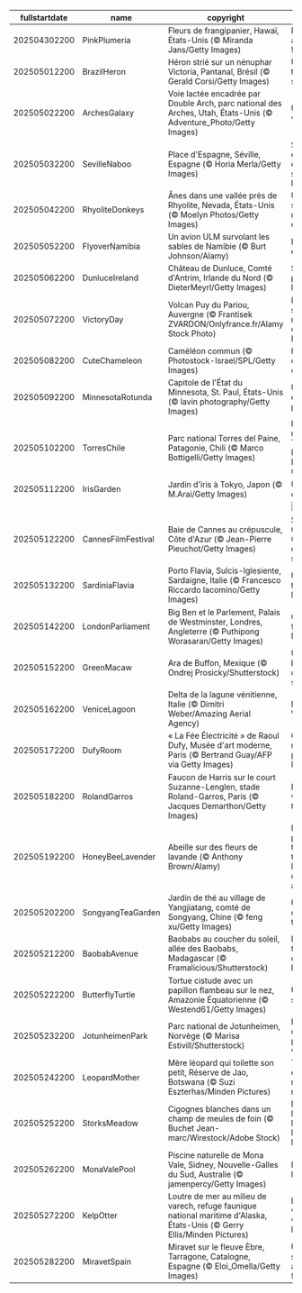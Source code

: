 |fullstartdate|name|copyright|title|image|
|--|--|--|--|--|
202504302200|PinkPlumeria|Fleurs de frangipanier, Hawaï, États-Unis (© Miranda Jans/Getty Images)|Dites-le avec Aloha !|![](/fr-FR/2025/05/202504302200PinkPlumeria.jpg)|
202505012200|BrazilHeron|Héron strié sur un nénuphar Victoria, Pantanal, Brésil (© Gerald Corsi/Getty Images)|Un, deux, trois… soleil !|![](/fr-FR/2025/05/202505012200BrazilHeron.jpg)|
202505022200|ArchesGalaxy|Voie lactée encadrée par Double Arch, parc national des Arches, Utah, États-Unis (© Adventure_Photo/Getty Images)|Une fenêtre vers l'infini|![](/fr-FR/2025/05/202505022200ArchesGalaxy.jpg)|
202505032200|SevilleNaboo|Place d'Espagne, Séville, Espagne (© Horia Merla/Getty Images)|Séville, entre étoiles et sabres laser !|![](/fr-FR/2025/05/202505032200SevilleNaboo.jpg)|
202505042200|RhyoliteDonkeys|Ânes dans une vallée près de Rhyolite, Nevada, États-Unis (© Moelyn Photos/Getty Images)|Un symbole de résilience et de force|![](/fr-FR/2025/05/202505042200RhyoliteDonkeys.jpg)|
202505052200|FlyoverNamibia|Un avion ULM survolant les sables de Namibie (© Burt Johnson/Alamy)|Des dunes et des ailes|![](/fr-FR/2025/05/202505052200FlyoverNamibia.jpg)|
202505062200|DunluceIreland|Château de Dunluce, Comté d'Antrim, Irlande du Nord (© DieterMeyrl/Getty Images)|Sous les pierres, des légendes|![](/fr-FR/2025/05/202505062200DunluceIreland.jpg)|
202505072200|VictoryDay|Volcan Puy du Pariou, Auvergne (© Frantisek ZVARDON/Onlyfrance.fr/Alamy Stock Photo)|Le volcan silencieux, mémoire de la Résistance|![](/fr-FR/2025/05/202505072200VictoryDay.jpg)|
202505082200|CuteChameleon|Caméléon commun (© Photostock-Israel/SPL/Getty Images)|Le maître du camouflage|![](/fr-FR/2025/05/202505082200CuteChameleon.jpg)|
202505092200|MinnesotaRotunda|Capitole de l'État du Minnesota, St. Paul, États-Unis (© lavin photography/Getty Images)|Un dôme entre art et pouvoir|![](/fr-FR/2025/05/202505092200MinnesotaRotunda.jpg)|
202505102200|TorresChile|Parc national Torres del Paine, Patagonie, Chili (© Marco Bottigelli/Getty Images)|Parc national Torres del Paine, Patagonie, Chili|![](/fr-FR/2025/05/202505102200TorresChile.jpg)|
202505112200|IrisGarden|Jardin d'iris à Tokyo, Japon (© M.Arai/Getty Images)|Une vague de pourpre|![](/fr-FR/2025/05/202505112200IrisGarden.jpg)|
||||![](/fr-FR/2025/05/.jpg)|
202505122200|CannesFilmFestival|Baie de Cannes au crépuscule, Côte d'Azur (© Jean-Pierre Pieuchot/Getty Images)|Silence… Clap ! Cannes entre en scène|![](/fr-FR/2025/05/202505122200CannesFilmFestival.jpg)|
202505132200|SardiniaFlavia|Porto Flavia, Sulcis-Iglesiente, Sardaigne, Italie (© Francesco Riccardo Iacomino/Getty Images)|Un rêve taillé dans la falaise|![](/fr-FR/2025/05/202505132200SardiniaFlavia.jpg)|
202505142200|LondonParliament|Big Ben et le Parlement, Palais de Westminster, Londres, Angleterre (© Puthipong Worasaran/Getty Images)|Coup de foudre à Big Ben|![](/fr-FR/2025/05/202505142200LondonParliament.jpg)|
202505152200|GreenMacaw|Ara de Buffon, Mexique (© Ondrej Prosicky/Shutterstock)|Un battement d’ailes en sursis|![](/fr-FR/2025/05/202505152200GreenMacaw.jpg)|
202505162200|VeniceLagoon|Delta de la lagune vénitienne, Italie (© Dimitri Weber/Amazing Aerial Agency)|Là où naît Venise|![](/fr-FR/2025/05/202505162200VeniceLagoon.jpg)|
202505172200|DufyRoom|« La Fée Électricité » de Raoul Dufy, Musée d'art moderne, Paris (© Bertrand Guay/AFP via Getty Images)|Quand les musées prennent la lumière|![](/fr-FR/2025/05/202505172200DufyRoom.jpg)|
202505182200|RolandGarros|Faucon de Harris sur le court Suzanne-Lenglen, stade Roland-Garros, Paris (© Jacques Demarthon/Getty Images)|Le faucon veille sur la terre battue|![](/fr-FR/2025/05/202505182200RolandGarros.jpg)|
202505192200|HoneyBeeLavender|Abeille sur des fleurs de lavande (© Anthony Brown/Alamy)|Dans un pays de tous les temps, vit la plus belle des abeilles...|![](/fr-FR/2025/05/202505192200HoneyBeeLavender.jpg)|
202505202200|SongyangTeaGarden|Jardin de thé au village de Yangjiatang, comté de Songyang, Chine (© feng xu/Getty Images)|Un parfum d’éterni-thé|![](/fr-FR/2025/05/202505202200SongyangTeaGarden.jpg)|
202505212200|BaobabAvenue|Baobabs au coucher du soleil, allée des Baobabs, Madagascar (© Framalicious/Shutterstock)|La force tranquille de la biodiversité|![](/fr-FR/2025/05/202505212200BaobabAvenue.jpg)|
202505222200|ButterflyTurtle|Tortue cistude avec un papillon flambeau sur le nez, Amazonie Équatorienne (© Westend61/Getty Images)|Un instant suspendu|![](/fr-FR/2025/05/202505222200ButterflyTurtle.jpg)|
202505232200|JotunheimenPark|Parc national de Jotunheimen, Norvège (© Marisa Estivill/Shutterstock)|Parcs d’Europe, patrimoines vivants|![](/fr-FR/2025/05/202505232200JotunheimenPark.jpg)|
202505242200|LeopardMother|Mère léopard qui toilette son petit, Réserve de Jao, Botswana (© Suzi Eszterhas/Minden Pictures)|Toilette express made in maman !|![](/fr-FR/2025/05/202505242200LeopardMother.jpg)|
202505252200|StorksMeadow|Cigognes blanches dans un champ de meules de foin (© Buchet Jean-marc/Wirestock/Adobe Stock)|Elles relient les saisons, les terres et les hommes|![](/fr-FR/2025/05/202505252200StorksMeadow.jpg)|
202505262200|MonaValePool|Piscine naturelle de Mona Vale, Sidney, Nouvelle-Galles du Sud, Australie (© jamenpercy/Getty Images)|Entre ciel et houle|![](/fr-FR/2025/05/202505262200MonaValePool.jpg)|
202505272200|KelpOtter|Loutre de mer au milieu de varech, refuge faunique national maritime d'Alaska, États-Unis (© Gerry Ellis/Minden Pictures)|Entre varech et vagues, la loutre veille|![](/fr-FR/2025/05/202505272200KelpOtter.jpg)|
202505282200|MiravetSpain|Miravet sur le fleuve Èbre, Tarragone, Catalogne, Espagne (© Eloi_Omella/Getty Images)|Un village suspendu au fil du fleuve|![](/fr-FR/2025/05/202505282200MiravetSpain.jpg)|
